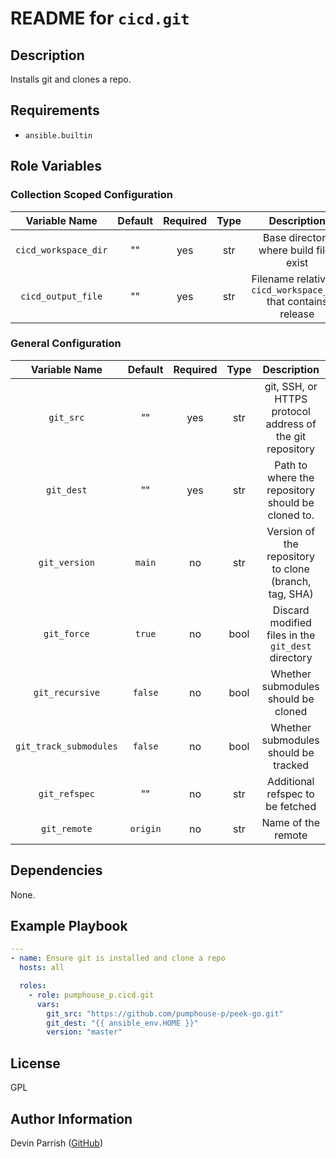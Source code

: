 # README for `cicd.git`

## Description

Installs git and clones a repo.

## Requirements

- `ansible.builtin`

## Role Variables

### Collection Scoped Configuration

|    Variable Name     | Default | Required | Type |                           Description                           |
|:--------------------:|:-------:|:--------:|:----:|:---------------------------------------------------------------:|
| `cicd_workspace_dir` |   ""    |   yes    | str  |             Base directory where build files exist              |
|  `cicd_output_file`  |   ""    |   yes    | str  | Filename relative to `cicd_workspace_dir` that contains release |

### General Configuration

|     Variable Name      | Default  | Required | Type |                        Description                        |
|:----------------------:|:--------:|:--------:|:----:|:---------------------------------------------------------:|
|       `git_src`        |    ""    |   yes    | str  | git, SSH, or HTTPS protocol address of the git repository |
|       `git_dest`       |    ""    |   yes    | str  |     Path to where the repository should be cloned to.     |
|     `git_version`      |  `main`  |    no    | str  |   Version of the repository to clone (branch, tag, SHA)   |
|      `git_force`       |  `true`  |    no    | bool |    Discard modified files in the `git_dest` directory     |
|    `git_recursive`     | `false`  |    no    | bool |            Whether submodules should be cloned            |
| `git_track_submodules` | `false`  |    no    | bool |           Whether submodules should be tracked            |
|     `git_refspec`      |    ""    |    no    | str  |             Additional refspec to be fetched              |
|      `git_remote`      | `origin` |    no    | str  |                    Name of the remote                     |

## Dependencies

None.

## Example Playbook

```yaml
---
- name: Ensure git is installed and clone a repo
  hosts: all

  roles:
    - role: pumphouse_p.cicd.git
      vars:
        git_src: "https://github.com/pumphouse-p/peek-go.git"
        git_dest: "{{ ansible_env.HOME }}"
        version: "master"
```

## License

GPL

## Author Information

Devin Parrish ([GitHub](https://github.com/pumphouse-p))
